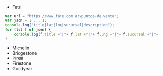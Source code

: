 * Fate

```javascript
var url = "https://www.fate.com.ar/puntos-de-venta";
var json = [ ... ];
console.log("title|lat|lng|sucursal|description");
for (let f of json) {
    console.log(f.title +"|"+ f.lat +"|"+ f.lng +"|"+ f.sucursal +"|"+ f.description);
}
```

* Michelin
* Bridgestone
* Pirelli
* Firestone
* Goodyear
